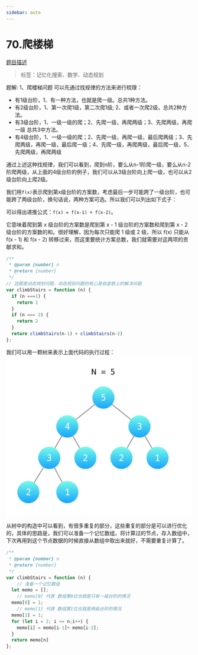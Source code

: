 ```yaml
---
sidebar: auto
---
```


# 70.爬楼梯
[题目描述](https://leetcode-cn.com/problems/climbing-stairs/)

> 标签：记忆化搜索、数学、动态规划

题解:
1、爬楼梯问题 可以先通过找规律的方法来进行梳理：

- 有1级台阶，1、有一种方法，也就是爬一级。总共1种方法。
- 有2级台阶，1、第一次爬1级，第二次爬1级;  2、或者一次爬2级，总共2种方法。
- 有3级台阶，1、一级一级的爬；2、先爬一级，再爬两级；3、先爬两级，再爬一级  总共3中方法。
- 有4级台阶，1、一级一级的爬；2、先爬一级，再爬一级，最后爬两级；3、先爬两级，再爬一级，最后爬一级；4、先爬一级，再爬两级，最后爬一级，5、先爬两级，再爬两级

通过上述这种找规律，我们可以看到，爬到n阶，要么从n-1阶爬一级，要么从n-2阶爬两级，从上面的4级台阶的例子，我们可以从3级台阶向上爬一级，也可以从2级台阶向上爬2级。

我们用`f(x)`表示爬到第x级台阶的方案数，考虑最后一步可能跨了一级台阶，也可能跨了两级台阶，换句话说，两种方案可选。所以我们可以列出如下式子：

可以得出递推公式：`f(x) = f(x-1) + f(x-2)`。


它意味着爬到第 x 级台阶的方案数是爬到第 x - 1 级台阶的方案数和爬到第 x - 2 级台阶的方案数的和。很好理解，因为每次只能爬 1 级或 2 级，所以 f(x) 只能从 f(x - 1) 和 f(x - 2) 转移过来，而这里要统计方案总数，我们就需要对这两项的贡献求和。
```js
/**
 * @param {number} n
 * @return {number}
 */
// 这题是动态规划问题，动态规划问题的核心是自底想上的解决问题
var climbStairs = function (n) {
  if (n ===1) {
    return 1
  }
  if (n === 2) {
    return 2
  }
  return climbStairs(n-1) + climbStairs(n-2)
};
```

我们可以用一颗树来表示上面代码的执行过程：
![递归树](../../images/leetcode/70/01.png)

从树中的构造中可以看到，有很多重复的部分，这些重复的部分是可以进行优化的，具体的思路是，我们可以准备一个记忆数组，将计算过的节点，存入数组中，下次再用到这个节点数据的时候直接从数组中取出来就好，不需要重复计算了。

```js
/**
 * @param {number} n
 * @return {number}
 */
var climbStairs = function (n) {
	// 准备一个记忆数组
  let memo = [];
	// memo[0] 代表 数组第0位也就是只有一级台阶的情况
  memo[0] = 1;
	// memo[1] 代表 数组第1位也就是两级台阶的情况 
  memo[1] = 1;
  for (let i = 2; i <= n;i++) {
    memo[i] = memo[i-1]+ memo[i-2];
  }
  return memo[n]
};
```